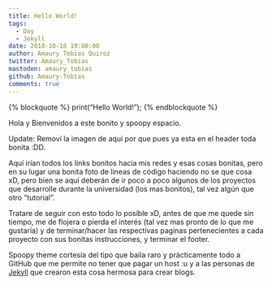 ```yaml
---
title: Hello World!
tags:
  - Day
  - Jekyll
date: 2018-10-18 19:00:00
author: Amaury Tobias Quiroz
twitter: Amaury_Tobias
mastodon: amaury_tobias
github: Amaury-Tobias
comments: true
---
```


{% blockquote %}
print(“Hello World!”);
{% endblockquote %}

Hola y Bienvenidos a este bonito y spoopy espacio.

Update: Removí la imagen de aquí por que pues ya esta en el header toda bonita :DD.

Aquí irían todos los links bonitos hacia mis redes y esas cosas bonitas, pero en su lugar una bonita foto de lineas de código haciendo no se que cosa xD, pero bien se aquí deberán de ir poco a poco algunos de los proyectos que desarrolle durante la universidad (los mas bonitos), tal vez algún que otro “tutorial”.

Tratare de seguir con esto todo lo posible xD, antes de que me quede sin tiempo, me de flojera o pierda el interés (tal vez mas pronto de lo que me gustaría) y de terminar/hacer las respectivas paginas pertenecientes a cada proyecto con sus bonitas instrucciones, y terminar el footer.

Spoopy theme cortesía del tipo que baila raro y prácticamente todo a GitHub que me permite no tener que pagar un host :u y a las personas de [Jekyll](http://jekyllrb.com/) que crearon esta cosa hermosa para crear blogs.